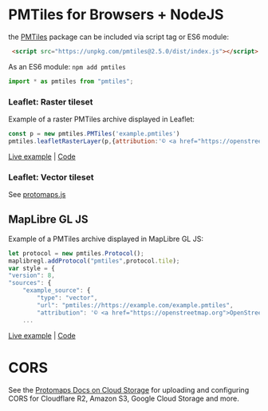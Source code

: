 # PMTiles for Browsers + NodeJS

the [PMTiles](https://www.npmjs.com/package/pmtiles) package can be included via script tag or ES6 module:

```html
 <script src="https://unpkg.com/pmtiles@2.5.0/dist/index.js"></script>
 ```

 As an ES6 module: `npm add pmtiles`

 ```js
 import * as pmtiles from "pmtiles";
 ```

### Leaflet: Raster tileset

Example of a raster PMTiles archive displayed in Leaflet:

```js
const p = new pmtiles.PMTiles('example.pmtiles')
pmtiles.leafletRasterLayer(p,{attribution:'© <a href="https://openstreetmap.org">OpenStreetMap</a>'}).addTo(map)
````

[Live example](https://protomaps.github.io/PMTiles/examples/leaflet.html) | [Code](https://github.com/protomaps/PMTiles/blob/master/js/examples/leaflet.html)

### Leaflet: Vector tileset

See [protomaps.js](https://github.com/protomaps/protomaps.js)

## MapLibre GL JS

Example of a PMTiles archive displayed in MapLibre GL JS:

```js
let protocol = new pmtiles.Protocol();
maplibregl.addProtocol("pmtiles",protocol.tile);
var style = {
"version": 8,
"sources": {
    "example_source": {
        "type": "vector",
        "url": "pmtiles://https://example.com/example.pmtiles",
        "attribution": '© <a href="https://openstreetmap.org">OpenStreetMap</a>'
    ...
```

[Live example](https://protomaps.github.io/PMTiles/examples/maplibre.html) | [Code](https://github.com/protomaps/PMTiles/blob/master/js/examples/maplibre.html)

# CORS

See the [Protomaps Docs on Cloud Storage](https://protomaps.com/docs/pmtiles/cloud-storage) for uploading and configuring CORS for Cloudflare R2, Amazon S3, Google Cloud Storage and more.
